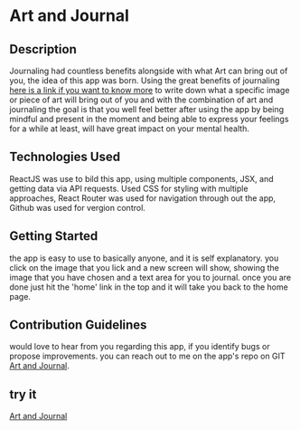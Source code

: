 # Art and Journal 

## Description 
Journaling had countless benefits alongside with what Art can bring out of you, the idea of this app was born.
 Using the great benefits of journaling 
[here is a link if you want to know more](https://journey.cloud/journaling-benefits/) to write down what a specific image or piece of art will bring out of you and with the combination of art and journaling the goal is that you well feel better after using the app by being mindful and present in the moment and being able to express your feelings for a while at least, will have great impact on your mental health.

## Technologies Used
ReactJS was use to bild this app, using multiple components, JSX, and getting data via API requests. Used CSS for styling with multiple approaches, React Router was used for navigation through out the app, Github was used for vergion control.


## Getting Started
the app is easy to use to basically anyone, and it is self explanatory. you click on the image that you lick and a new screen will show, showing the image that you have chosen and a text area for you to journal. once you are done just hit the 'home' link in the top and it will take you back to the home page.

## Contribution Guidelines
would love to hear from you regarding this app, if you identify bugs or propose improvements. you can reach out to me on the app's repo on GIT [Art and Journal](https://github.com/anfalfadhil/art-and-journal).


## try it

[Art and Journal](https://art-and-journal1.herokuapp.com/)
